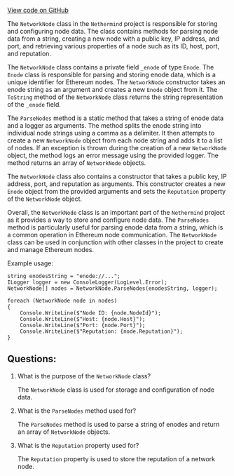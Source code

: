 [View code on GitHub](https://github.com/NethermindEth/nethermind/src/Nethermind/Nethermind.Config/NetworkNode.cs)

The `NetworkNode` class in the `Nethermind` project is responsible for storing and configuring node data. The class contains methods for parsing node data from a string, creating a new node with a public key, IP address, and port, and retrieving various properties of a node such as its ID, host, port, and reputation.

The `NetworkNode` class contains a private field `_enode` of type `Enode`. The `Enode` class is responsible for parsing and storing enode data, which is a unique identifier for Ethereum nodes. The `NetworkNode` constructor takes an enode string as an argument and creates a new `Enode` object from it. The `ToString` method of the `NetworkNode` class returns the string representation of the `_enode` field.

The `ParseNodes` method is a static method that takes a string of enode data and a logger as arguments. The method splits the enode string into individual node strings using a comma as a delimiter. It then attempts to create a new `NetworkNode` object from each node string and adds it to a list of nodes. If an exception is thrown during the creation of a new `NetworkNode` object, the method logs an error message using the provided logger. The method returns an array of `NetworkNode` objects.

The `NetworkNode` class also contains a constructor that takes a public key, IP address, port, and reputation as arguments. This constructor creates a new `Enode` object from the provided arguments and sets the `Reputation` property of the `NetworkNode` object.

Overall, the `NetworkNode` class is an important part of the `Nethermind` project as it provides a way to store and configure node data. The `ParseNodes` method is particularly useful for parsing enode data from a string, which is a common operation in Ethereum node communication. The `NetworkNode` class can be used in conjunction with other classes in the project to create and manage Ethereum nodes. 

Example usage:

```
string enodesString = "enode://...";
ILogger logger = new ConsoleLogger(LogLevel.Error);
NetworkNode[] nodes = NetworkNode.ParseNodes(enodesString, logger);

foreach (NetworkNode node in nodes)
{
    Console.WriteLine($"Node ID: {node.NodeId}");
    Console.WriteLine($"Host: {node.Host}");
    Console.WriteLine($"Port: {node.Port}");
    Console.WriteLine($"Reputation: {node.Reputation}");
}
```
## Questions: 
 1. What is the purpose of the `NetworkNode` class?
    
    The `NetworkNode` class is used for storage and configuration of node data.

2. What is the `ParseNodes` method used for?
    
    The `ParseNodes` method is used to parse a string of enodes and return an array of `NetworkNode` objects.

3. What is the `Reputation` property used for?
    
    The `Reputation` property is used to store the reputation of a network node.